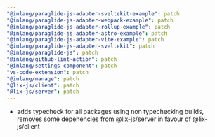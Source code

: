 ```yaml
---
"@inlang/paraglide-js-adapter-sveltekit-example": patch
"@inlang/paraglide-js-adapter-webpack-example": patch
"@inlang/paraglide-js-adapter-rollup-example": patch
"@inlang/paraglide-js-adapter-astro-example": patch
"@inlang/paraglide-js-adapter-vite-example": patch
"@inlang/paraglide-js-adapter-sveltekit": patch
"@inlang/paraglide-js": patch
"@inlang/github-lint-action": patch
"@inlang/settings-component": patch
"vs-code-extension": patch
"@inlang/manage": patch
"@lix-js/client": patch
"@lix-js/server": patch
---
```


- adds typecheck for all packages using non typechecking builds, removes some depenencies from @lix-js/server in favour of @lix-js/client
